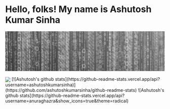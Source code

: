 # Hello, folks! My name is Ashutosh Kumar Sinha
[![Header](https://github.com/ashutoshkumarsinha/aksinha/blob/main/header.jpeg "Header")](https://github.com/ashutoshkumarsinha/aksinha)

<img align="center" src="https://github-readme-stats.vercel.app/api/<CARD_TYPE>/?username=ashutoshkumarsinha&theme=<THEME_NAME>" />
[![Ashutosh's github stats](https://github-readme-stats.vercel.app/api?username=ashutoshkumarsinha)](https://github.com/ashutoshkumarsinha/github-readme-stats)
![Ashutosh's github stats](https://github-readme-stats.vercel.app/api?username=anuraghazra&show_icons=true&theme=radical)
